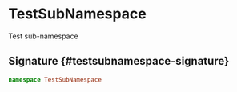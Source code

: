 # TestSubNamespace

Test sub-namespace  

## Signature {#testsubnamespace-signature}

```typescript
namespace TestSubNamespace
```

